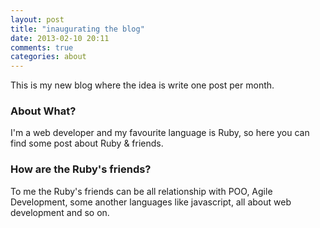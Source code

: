 ```yaml
---
layout: post
title: "inaugurating the blog"
date: 2013-02-10 20:11
comments: true
categories: about
---
```


This is my new blog where the idea is write one post per month.

### About What?

I'm a web developer and my favourite language is Ruby, so here you can find
some post about Ruby & friends.

### How are the Ruby's friends?

To me the Ruby's friends can be all relationship with POO, Agile Development, some
another languages like javascript, all about web development and so on.
